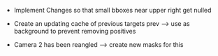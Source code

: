 * Implement Changes so that small bboxes near upper right get nulled
* Create an updating cache of previous targets prev --> use as background to prevent removing positives


* Camera 2 has been reangled --> create new masks for this
